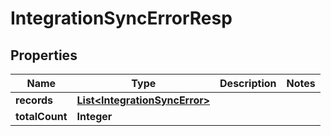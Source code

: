 # IntegrationSyncErrorResp

## Properties
Name | Type | Description | Notes
------------ | ------------- | ------------- | -------------
**records** | [**List&lt;IntegrationSyncError&gt;**](IntegrationSyncError.md) |  | 
**totalCount** | **Integer** |  | 
